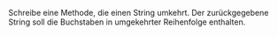 Schreibe eine Methode, die einen String umkehrt. Der zurückgegebene String soll die Buchstaben in umgekehrter Reihenfolge enthalten.